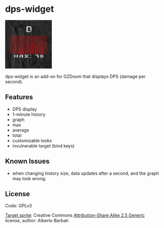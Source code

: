 # dps-widget

![screenshot](screenshots/screenshot.png)

dps-widget is an add-on for GZDoom that displays DPS (damage per second).

## Features

- DPS display
- 1-minute history
- graph
- max
- average
- total
- customizable looks
- invulnerable target (bind keys)

## Known Issues

- when changing history size, data updates after a second, and the graph may
  look wrong.

## License

Code: GPLv3

[Target sprite](https://commons.wikimedia.org/wiki/File:WA_80_cm_archery_target.svg):
Creative Commons [Attribution-Share Alike 2.5 Generic](https://creativecommons.org/licenses/by-sa/2.5/deed.en) license, author: Alberto Barbati
